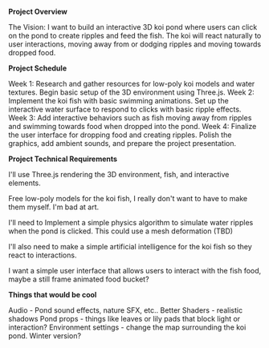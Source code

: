 **Project Overview**

The Vision: I want to build an interactive 3D koi pond where users can click on the pond to create ripples and feed the fish. The koi will react naturally to user interactions, moving away from or dodging ripples and moving towards dropped food.

**Project Schedule**

Week 1: Research and gather resources for low-poly koi models and water textures. Begin basic setup of the 3D environment using Three.js.
Week 2: Implement the koi fish with basic swimming animations. Set up the interactive water surface to respond to clicks with basic ripple effects.
Week 3: Add interactive behaviors such as fish moving away from ripples and swimming towards food when dropped into the pond.
Week 4: Finalize the user interface for dropping food and creating ripples. Polish the graphics, add ambient sounds, and prepare the project presentation.

**Project Technical Requirements**

I'll use Three.js rendering the 3D environment, fish, and interactive elements. 

Free low-poly models for the koi fish, I really don't want to have to make them myself. I'm bad at art. 

I'll need to Implement a simple physics algorithm to simulate water ripples when the pond is clicked. This could use a mesh deformation (TBD)

I'll also need to make a simple artificial intelligence for the koi fish so they react to interactions. 

I want a simple user interface that allows users to interact with the fish food, maybe a still frame animated food bucket?

**Things that would be cool**

Audio - Pond sound effects, nature SFX, etc..
Better Shaders - realistic shadows
Pond props - things like leaves or lily pads that block light or interaction?
Environment settings - change the map surrounding the koi pond. Winter version?
